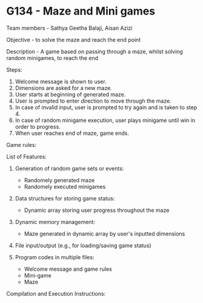 # G134 - Maze and Mini games 
Team members - Sathya Geetha Balaji, Aisan Azizi

Objective - to solve the maze and reach the end point

Description - A game based on passing through a maze, whilst solving random minigames, to reach the end

Steps: 
1) Welcome message is shown to user.
2) Dimensions are asked for a new maze.
3) User starts at beginning of generated maze. 
4) User is prompted to enter direction to move through the maze.
5) In case of invalid input, user is prompted to try again and is taken to step 4.
6) In case of random minigame execution, user plays minigame until win in order to progress.
7) When user reaches end of maze, game ends.

Game rules:


List of Features: 
1) Generation of random game sets or events:
    - Randomely generated maze
    - Randomely executed minigames
  
2) Data structures for storing game status:
    - Dynamic array storing user progress throughout the maze
  
3) Dynamic memory management:
    - Maze generated in dynamic array by user's inputted dimensions
  
4) File input/output (e.g., for loading/saving game status)

5) Program codes in multiple files:
    - Welcome message and game rules
    - Mini-game
    - Maze 
 
Compilation and Execution Instructions:

